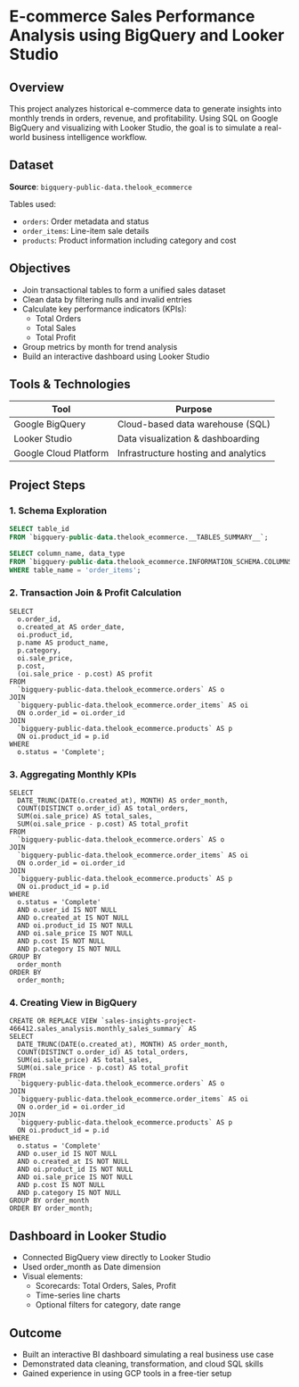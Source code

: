 # E-commerce Sales Performance Analysis using BigQuery and Looker Studio

## Overview

This project analyzes historical e-commerce data to generate insights into monthly trends in orders, revenue, and profitability. Using SQL on Google BigQuery and visualizing with Looker Studio, the goal is to simulate a real-world business intelligence workflow.

## Dataset

**Source**: `bigquery-public-data.thelook_ecommerce`

Tables used:
- `orders`: Order metadata and status
- `order_items`: Line-item sale details
- `products`: Product information including category and cost

## Objectives

- Join transactional tables to form a unified sales dataset
- Clean data by filtering nulls and invalid entries
- Calculate key performance indicators (KPIs):
  - Total Orders
  - Total Sales
  - Total Profit
- Group metrics by month for trend analysis
- Build an interactive dashboard using Looker Studio

## Tools & Technologies

| Tool               | Purpose                               |
|--------------------|---------------------------------------|
| Google BigQuery    | Cloud-based data warehouse (SQL)      |
| Looker Studio      | Data visualization & dashboarding     |
| Google Cloud Platform | Infrastructure hosting and analytics |

## Project Steps

### 1. Schema Exploration

```sql
SELECT table_id
FROM `bigquery-public-data.thelook_ecommerce.__TABLES_SUMMARY__`;

SELECT column_name, data_type
FROM `bigquery-public-data.thelook_ecommerce.INFORMATION_SCHEMA.COLUMNS`
WHERE table_name = 'order_items';
```

### 2. Transaction Join & Profit Calculation
```
SELECT 
  o.order_id,
  o.created_at AS order_date,
  oi.product_id,
  p.name AS product_name,
  p.category,
  oi.sale_price,
  p.cost,
  (oi.sale_price - p.cost) AS profit
FROM 
  `bigquery-public-data.thelook_ecommerce.orders` AS o
JOIN 
  `bigquery-public-data.thelook_ecommerce.order_items` AS oi
  ON o.order_id = oi.order_id
JOIN 
  `bigquery-public-data.thelook_ecommerce.products` AS p
  ON oi.product_id = p.id
WHERE 
  o.status = 'Complete';
```

### 3. Aggregating Monthly KPIs
```
SELECT
  DATE_TRUNC(DATE(o.created_at), MONTH) AS order_month,
  COUNT(DISTINCT o.order_id) AS total_orders,
  SUM(oi.sale_price) AS total_sales,
  SUM(oi.sale_price - p.cost) AS total_profit
FROM 
  `bigquery-public-data.thelook_ecommerce.orders` AS o
JOIN 
  `bigquery-public-data.thelook_ecommerce.order_items` AS oi
  ON o.order_id = oi.order_id
JOIN 
  `bigquery-public-data.thelook_ecommerce.products` AS p
  ON oi.product_id = p.id
WHERE 
  o.status = 'Complete'
  AND o.user_id IS NOT NULL
  AND o.created_at IS NOT NULL
  AND oi.product_id IS NOT NULL
  AND oi.sale_price IS NOT NULL
  AND p.cost IS NOT NULL
  AND p.category IS NOT NULL
GROUP BY 
  order_month
ORDER BY 
  order_month;
```

### 4. Creating View in BigQuery
```
CREATE OR REPLACE VIEW `sales-insights-project-466412.sales_analysis.monthly_sales_summary` AS
SELECT
  DATE_TRUNC(DATE(o.created_at), MONTH) AS order_month,
  COUNT(DISTINCT o.order_id) AS total_orders,
  SUM(oi.sale_price) AS total_sales,
  SUM(oi.sale_price - p.cost) AS total_profit
FROM
  `bigquery-public-data.thelook_ecommerce.orders` AS o
JOIN
  `bigquery-public-data.thelook_ecommerce.order_items` AS oi
  ON o.order_id = oi.order_id
JOIN
  `bigquery-public-data.thelook_ecommerce.products` AS p
  ON oi.product_id = p.id
WHERE
  o.status = 'Complete'
  AND o.user_id IS NOT NULL
  AND o.created_at IS NOT NULL
  AND oi.product_id IS NOT NULL
  AND oi.sale_price IS NOT NULL
  AND p.cost IS NOT NULL
  AND p.category IS NOT NULL
GROUP BY order_month
ORDER BY order_month;
```

## Dashboard in Looker Studio
- Connected BigQuery view directly to Looker Studio
- Used order_month as Date dimension
- Visual elements:
  - Scorecards: Total Orders, Sales, Profit
  - Time-series line charts
  - Optional filters for category, date range
 
## Outcome
- Built an interactive BI dashboard simulating a real business use case
- Demonstrated data cleaning, transformation, and cloud SQL skills
- Gained experience in using GCP tools in a free-tier setup
  
